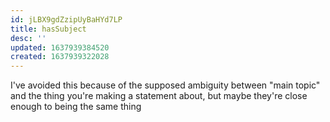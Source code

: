 ```yaml
---
id: jLBX9gdZzipUyBaHYd7LP
title: hasSubject
desc: ''
updated: 1637939384520
created: 1637939322028
---
```



I've avoided this because of the supposed ambiguity between "main topic" and the thing you're making a statement about, but maybe they're close enough to being the same thing 
